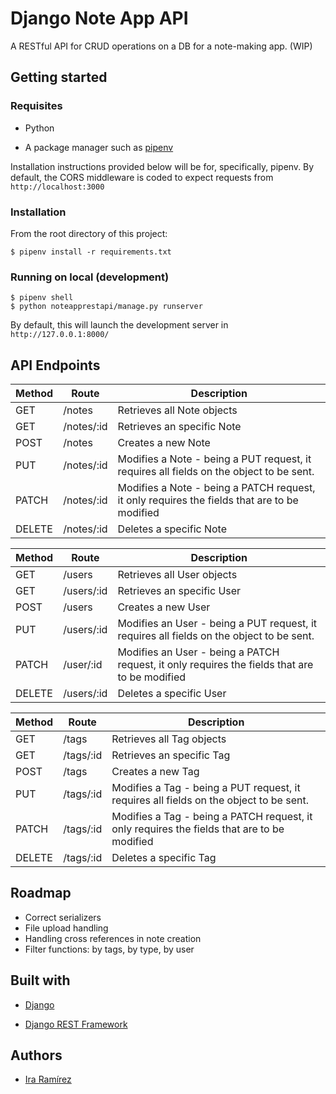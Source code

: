 # Django Note App API

A RESTful API for CRUD operations on a DB for a note-making app. (WIP)

## Getting started

### Requisites

* Python

* A package manager such as [pipenv](https://pipenv.pypa.io/en/latest/)

Installation instructions provided below will be for, specifically, pipenv. By default, the CORS middleware is coded to expect requests from `http://localhost:3000`

### Installation

From the root directory of this project:

`$ pipenv install -r requirements.txt`

### Running on local (development)

```shell
$ pipenv shell
$ python noteapprestapi/manage.py runserver
```

By default, this will launch the development server in `http://127.0.0.1:8000/`

## API Endpoints

| **Method** | **Route**  | **Description**                                                                              |
| ---------- | ---------- | -------------------------------------------------------------------------------------------- |
| GET        | /notes     | Retrieves all Note objects                                                                   |
| GET        | /notes/:id | Retrieves an specific Note                                                                   |
| POST       | /notes     | Creates a new Note                                                                           |
| PUT        | /notes/:id | Modifies a Note - being a PUT request, it requires all fields on the object to be sent.      |
| PATCH      | /notes/:id | Modifies a Note - being a PATCH request, it only requires the fields that are to be modified |
| DELETE     | /notes/:id | Deletes a specific Note                                                                      |

| **Method** | **Route**  | **Description**                                                                               |
| ---------- | ---------- | --------------------------------------------------------------------------------------------- |
| GET        | /users     | Retrieves all User objects                                                                    |
| GET        | /users/:id | Retrieves an specific User                                                                    |
| POST       | /users     | Creates a new User                                                                            |
| PUT        | /users/:id | Modifies an User - being a PUT request, it requires all fields on the object to be sent.      |
| PATCH      | /user/:id  | Modifies an User - being a PATCH request, it only requires the fields that are to be modified |
| DELETE     | /users/:id | Deletes a specific User                                                                       |

| **Method** | **Route** | **Description**                                                                             |
| ---------- | --------- | ------------------------------------------------------------------------------------------- |
| GET        | /tags     | Retrieves all Tag objects                                                                   |
| GET        | /tags/:id | Retrieves an specific Tag                                                                   |
| POST       | /tags     | Creates a new Tag                                                                           |
| PUT        | /tags/:id | Modifies a Tag - being a PUT request, it requires all fields on the object to be sent.      |
| PATCH      | /tags/:id | Modifies a Tag - being a PATCH request, it only requires the fields that are to be modified |
| DELETE     | /tags/:id | Deletes a specific Tag                                                                      |

## Roadmap

* Correct serializers
* File upload handling
* Handling cross references in note creation
* Filter functions: by tags, by type, by user

## Built with

* [Django](https://www.djangoproject.com/)

* [Django REST Framework](https://www.django-rest-framework.org/)

## Authors

* [Ira Ramírez](mailto:elvirarp92@gmail.com)
